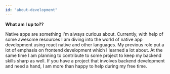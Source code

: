 ```yaml
---
id: "about-development"
---
```

**What am I up to??**

Native apps are something I'm always curious about. Currently, with help of some awesome resources I am diving into the world of native app development using react native and other languages. My previous role put a lot of emphasis on frontend development which I learned a lot about. At the same time I am planning to contribute to some project to keep my backend skills sharp as well. If you have a project that involves backend development and need a hand, I am more than happy to help during my free time.
